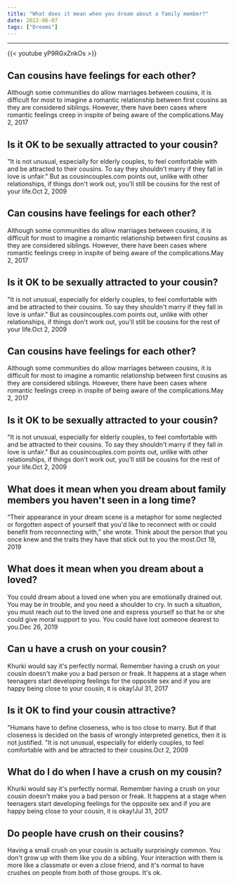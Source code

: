 ```yaml
---
title: "What does it mean when you dream about a family member?"
date: 2022-06-07
tags: ["Dreams"]
---
```


---
{{< youtube yP9RGxZnkOs >}}
## Can cousins have feelings for each other?
Although some communities do allow marriages between cousins, it is difficult for most to imagine a romantic relationship between first cousins as they are considered siblings. However, there have been cases where romantic feelings creep in inspite of being aware of the complications.May 2, 2017

## Is it OK to be sexually attracted to your cousin?
"It is not unusual, especially for elderly couples, to feel comfortable with and be attracted to their cousins. To say they shouldn't marry if they fall in love is unfair." But as cousincouples.com points out, unlike with other relationships, if things don't work out, you'll still be cousins for the rest of your life.Oct 2, 2009

## Can cousins have feelings for each other?
Although some communities do allow marriages between cousins, it is difficult for most to imagine a romantic relationship between first cousins as they are considered siblings. However, there have been cases where romantic feelings creep in inspite of being aware of the complications.May 2, 2017

## Is it OK to be sexually attracted to your cousin?
"It is not unusual, especially for elderly couples, to feel comfortable with and be attracted to their cousins. To say they shouldn't marry if they fall in love is unfair." But as cousincouples.com points out, unlike with other relationships, if things don't work out, you'll still be cousins for the rest of your life.Oct 2, 2009

## Can cousins have feelings for each other?
Although some communities do allow marriages between cousins, it is difficult for most to imagine a romantic relationship between first cousins as they are considered siblings. However, there have been cases where romantic feelings creep in inspite of being aware of the complications.May 2, 2017

## Is it OK to be sexually attracted to your cousin?
"It is not unusual, especially for elderly couples, to feel comfortable with and be attracted to their cousins. To say they shouldn't marry if they fall in love is unfair." But as cousincouples.com points out, unlike with other relationships, if things don't work out, you'll still be cousins for the rest of your life.Oct 2, 2009

## What does it mean when you dream about family members you haven't seen in a long time?
“Their appearance in your dream scene is a metaphor for some neglected or forgotten aspect of yourself that you'd like to reconnect with or could benefit from reconnecting with,” she wrote. Think about the person that you once knew and the traits they have that stick out to you the most.Oct 19, 2019

## What does it mean when you dream about a loved?
You could dream about a loved one when you are emotionally drained out. You may be in trouble, and you need a shoulder to cry. In such a situation, you must reach out to the loved one and express yourself so that he or she could give moral support to you. You could have lost someone dearest to you.Dec 26, 2019

## Can u have a crush on your cousin?
Khurki would say it's perfectly normal. Remember having a crush on your cousin doesn't make you a bad person or freak. It happens at a stage when teenagers start developing feelings for the opposite sex and if you are happy being close to your cousin, it is okay!Jul 31, 2017

## Is it OK to find your cousin attractive?
"Humans have to define closeness, who is too close to marry. But if that closeness is decided on the basis of wrongly interpreted genetics, then it is not justified. "It is not unusual, especially for elderly couples, to feel comfortable with and be attracted to their cousins.Oct 2, 2009

## What do I do when I have a crush on my cousin?
Khurki would say it's perfectly normal. Remember having a crush on your cousin doesn't make you a bad person or freak. It happens at a stage when teenagers start developing feelings for the opposite sex and if you are happy being close to your cousin, it is okay!Jul 31, 2017

## Do people have crush on their cousins?
Having a small crush on your cousin is actually surprisingly common. You don't grow up with them like you do a sibling. Your interaction with them is more like a classmate or even a close friend, and it's normal to have crushes on people from both of those groups. It's ok.

